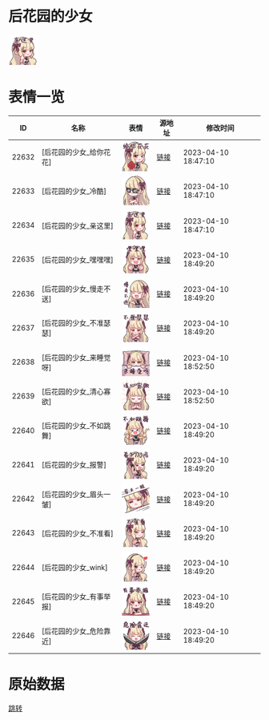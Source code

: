 # 后花园的少女

<img src="./cover.png" height="60" alt="cover" />

# 表情一览

|ID|名称|表情|源地址|修改时间|
|----|----|----|----|----|
|22632|[后花园的少女_给你花花]|<img src="./pic/022632_%5B后花园的少女_给你花花%5D.png" height="60" alt="给你花花"/>|[链接](https://i0.hdslb.com/bfs/garb/47f4b109f80d6bc1801d73ed88f13529e2c4b3a6.png)|2023-04-10 18:47:10|
|22633|[后花园的少女_冷酷]|<img src="./pic/022633_%5B后花园的少女_冷酷%5D.png" height="60" alt="冷酷"/>|[链接](https://i0.hdslb.com/bfs/garb/955e2f3ffc6cd2f0d98b34f8b23094963af47788.png)|2023-04-10 18:47:10|
|22634|[后花园的少女_亲这里]|<img src="./pic/022634_%5B后花园的少女_亲这里%5D.png" height="60" alt="亲这里"/>|[链接](https://i0.hdslb.com/bfs/garb/9f2763f0be7706b14abcd1f5a72c0a403640187e.png)|2023-04-10 18:47:10|
|22635|[后花园的少女_嘿嘿嘿]|<img src="./pic/022635_%5B后花园的少女_嘿嘿嘿%5D.png" height="60" alt="嘿嘿嘿"/>|[链接](https://i0.hdslb.com/bfs/garb/ebdc969eb64430af32bb30dcc933ca987fb2b4a4.png)|2023-04-10 18:49:20|
|22636|[后花园的少女_慢走不送]|<img src="./pic/022636_%5B后花园的少女_慢走不送%5D.png" height="60" alt="慢走不送"/>|[链接](https://i0.hdslb.com/bfs/garb/96c017e4da2b46a7ae7635d5068fa29e3f5e59ab.png)|2023-04-10 18:49:20|
|22637|[后花园的少女_不准瑟瑟]|<img src="./pic/022637_%5B后花园的少女_不准瑟瑟%5D.png" height="60" alt="不准瑟瑟"/>|[链接](https://i0.hdslb.com/bfs/garb/1f2beaca9106c1f331cb8a7f5064ff6b4cca62ac.png)|2023-04-10 18:49:20|
|22638|[后花园的少女_来睡觉呀]|<img src="./pic/022638_%5B后花园的少女_来睡觉呀%5D.png" height="60" alt="来睡觉呀"/>|[链接](https://i0.hdslb.com/bfs/garb/68982c0bd352f31ce8e8260f8591a504e4a44372.png)|2023-04-10 18:52:50|
|22639|[后花园的少女_清心寡欲]|<img src="./pic/022639_%5B后花园的少女_清心寡欲%5D.png" height="60" alt="清心寡欲"/>|[链接](https://i0.hdslb.com/bfs/garb/496470f5562bd7bba846eaed0298b978ee845be5.png)|2023-04-10 18:52:50|
|22640|[后花园的少女_不如跳舞]|<img src="./pic/022640_%5B后花园的少女_不如跳舞%5D.png" height="60" alt="不如跳舞"/>|[链接](https://i0.hdslb.com/bfs/garb/5f007e2c5e2a27e289f121b66c040c1f86c859cb.png)|2023-04-10 18:49:20|
|22641|[后花园的少女_报警]|<img src="./pic/022641_%5B后花园的少女_报警%5D.png" height="60" alt="报警"/>|[链接](https://i0.hdslb.com/bfs/garb/e7a6ecb7f815e7a609fed68f267282ce5ac7afce.png)|2023-04-10 18:49:20|
|22642|[后花园的少女_眉头一皱]|<img src="./pic/022642_%5B后花园的少女_眉头一皱%5D.png" height="60" alt="眉头一皱"/>|[链接](https://i0.hdslb.com/bfs/garb/bc96500b081591790a73b1cb73e57867d26d3930.png)|2023-04-10 18:49:20|
|22643|[后花园的少女_不准看]|<img src="./pic/022643_%5B后花园的少女_不准看%5D.png" height="60" alt="不准看"/>|[链接](https://i0.hdslb.com/bfs/garb/64daca830cda668c35d4c402b2a0ba90c3c88790.png)|2023-04-10 18:49:20|
|22644|[后花园的少女_wink]|<img src="./pic/022644_%5B后花园的少女_wink%5D.png" height="60" alt="wink"/>|[链接](https://i0.hdslb.com/bfs/garb/d7f575badc800bad32c76554d0f7b03e88ad80ae.png)|2023-04-10 18:49:20|
|22645|[后花园的少女_有事举报]|<img src="./pic/022645_%5B后花园的少女_有事举报%5D.png" height="60" alt="有事举报"/>|[链接](https://i0.hdslb.com/bfs/garb/639c0e61ea61842c1889ef88389fccb593eb3205.png)|2023-04-10 18:49:20|
|22646|[后花园的少女_危险靠近]|<img src="./pic/022646_%5B后花园的少女_危险靠近%5D.png" height="60" alt="危险靠近"/>|[链接](https://i0.hdslb.com/bfs/garb/4f4a5240d37b60ed551b74c661a28f35c44c4fd6.png)|2023-04-10 18:49:20|

# 原始数据

[跳转](./raw.json)

